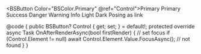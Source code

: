 ﻿<BSButton Color="BSColor.Primary" @ref="Control">Primary</BSButton>
<BSButton Color="BSColor.Secondary">Primary</BSButton>
<BSButton Color="BSColor.Success">Success</BSButton>
<BSButton Color="BSColor.Danger">Danger</BSButton>
<BSButton Color="BSColor.Warning">Warning</BSButton>
<BSButton Color="BSColor.Info">Info</BSButton>
<BSButton Color="BSColor.Light">Light</BSButton>
<BSButton Color="BSColor.Dark">Dark</BSButton>
<BSButton IsLink="true">Posing as link</BSButton>


@code {
    public BSButton? Control { get; set; } = default!;
    protected override async Task OnAfterRenderAsync(bool firstRender)
    {
        // set focus
        if (Control.Element != null)
            await Control.Element.Value.FocusAsync(); // not found
    }
}